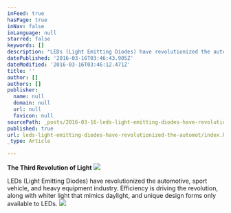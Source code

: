 ```yaml
---
inFeed: true
hasPage: true
inNav: false
inLanguage: null
starred: false
keywords: []
description: "LEDs (Light Emitting Diodes) have revolutionized the automotive, sport vehicle, and heavy equipment industry. \_Efficiency is driving the revolution, along with whiter light that mimics daylight, and unique design forms only available to LEDs."
datePublished: '2016-03-16T03:46:43.905Z'
dateModified: '2016-03-16T03:46:12.471Z'
title: ''
author: []
authors: []
publisher:
  name: null
  domain: null
  url: null
  favicon: null
sourcePath: _posts/2016-03-16-leds-light-emitting-diodes-have-revolutionized-the-automot.md
published: true
url: leds-light-emitting-diodes-have-revolutionized-the-automot/index.html
_type: Article

---
```

**The Third Revolution of Light**
![](https://the-grid-user-content.s3-us-west-2.amazonaws.com/5519aeda-15a3-47eb-9fc5-56b5614cb122.jpg)

LEDs (Light Emitting Diodes) have revolutionized the automotive, sport vehicle, and heavy equipment industry.  Efficiency is driving the revolution, along with whiter light that mimics daylight, and unique design forms only available to LEDs.
![](https://the-grid-user-content.s3-us-west-2.amazonaws.com/23bdc9c9-7862-4f9d-bc5a-88207071baa9.jpg)